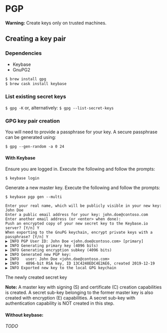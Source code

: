 # PGP

**Warning:** Create keys only on trusted machines.

## Creating a key pair

### Dependencies
- Keybase
- GnuPG2

```sh
$ brew install gpg
$ brew cask install keybase
```

### List existing secret keys
`$ gpg -K`
or, alternatively:
`$ gpg --list-secret-keys`

### GPG key pair creation

You will need to provide a passphrase for your key. A secure passphrase can be generated using:

`$ gpg --gen-random -a 0 24`


#### With Keybase

Ensure you are logged in. Execute the following and follow the prompts:

`$ keybase login`

Generate a new master key. Execute the following and follow the prompts:

`$ keybase pgp gen --multi`

```
Enter your real name, which will be publicly visible in your new key: John Doe
Enter a public email address for your key: john.doe@contoso.com
Enter another email address (or <enter> when done):
Push an encrypted copy of your new secret key to the Keybase.io server? [Y/n] Y
When exporting to the GnuPG keychain, encrypt private keys with a passphrase? [Y/n] Y
▶ INFO PGP User ID: John Doe <john.doe@contoso.com> [primary]
▶ INFO Generating primary key (4096 bits)
▶ INFO Generating encryption subkey (4096 bits)
▶ INFO Generated new PGP key:
▶ INFO   user: John Doe <john.doe@contoso.com>
▶ INFO   4096-bit RSA key, ID 13C4248EDC4E2AE6, created 2019-12-19
▶ INFO Exported new key to the local GPG keychain
```



The newly created secret key 

**Note:** A master key with signing (S) and certificate (C) creation capabilities is created.
A secret sub-key belonging to the former master key is also created with encryption (E) capabilities.
A secret sub-key with authentication capability is NOT created in this step.



#### Without keybase:
*TODO*

